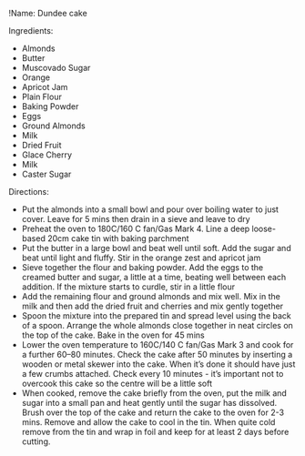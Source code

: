 !Name: Dundee cake

Ingredients:
- Almonds
- Butter
- Muscovado Sugar
- Orange
- Apricot Jam
- Plain Flour
- Baking Powder
- Eggs
- Ground Almonds
- Milk
- Dried Fruit
- Glace Cherry
- Milk
- Caster Sugar

Directions:
- Put the almonds into a small bowl and pour over boiling water to just cover. Leave for 5 mins then drain in a sieve and leave to dry
- Preheat the oven to 180C/160 C fan/Gas Mark 4. Line a deep loose-based 20cm cake tin with baking parchment
- Put the butter in a large bowl and beat well until soft. Add the sugar and beat until light and fluffy. Stir in the orange zest and apricot jam
- Sieve together the flour and baking powder. Add the eggs to the creamed butter and sugar, a little at a time, beating well between each addition. If the mixture starts to curdle, stir in a little flour
- Add the remaining flour and ground almonds and mix well. Mix in the milk and then add the dried fruit and cherries and mix gently together
- Spoon the mixture into the prepared tin and spread level using the back of a spoon. Arrange the whole almonds close together in neat circles on the top of the cake. Bake in the oven for 45 mins
- Lower the oven temperature to 160C/140 C fan/Gas Mark 3 and cook for a further 60–80 minutes. Check the cake after 50 minutes by inserting a wooden or metal skewer into the cake. When it’s done it should have just a few crumbs attached. Check every 10 minutes - it’s important not to overcook this cake so the centre will be a little soft
- When cooked, remove the cake briefly from the oven, put the milk and sugar into a small pan and heat gently until the sugar has dissolved. Brush over the top of the cake and return the cake to the oven for 2-3 mins. Remove and allow the cake to cool in the tin. When quite cold remove from the tin and wrap in foil and keep for at least 2 days before cutting.
